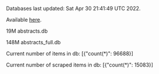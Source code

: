 Databases last updated: Sat Apr 30 21:41:49 UTC 2022. 

Available [here](https://github.com/cbeauhilton/ash-db/releases).


19M	abstracts.db

148M	abstracts_full.db

Current number of items in db:
[{"count(*)": 96688}]

Current number of scraped items in db:
[{"count(*)": 15083}]
